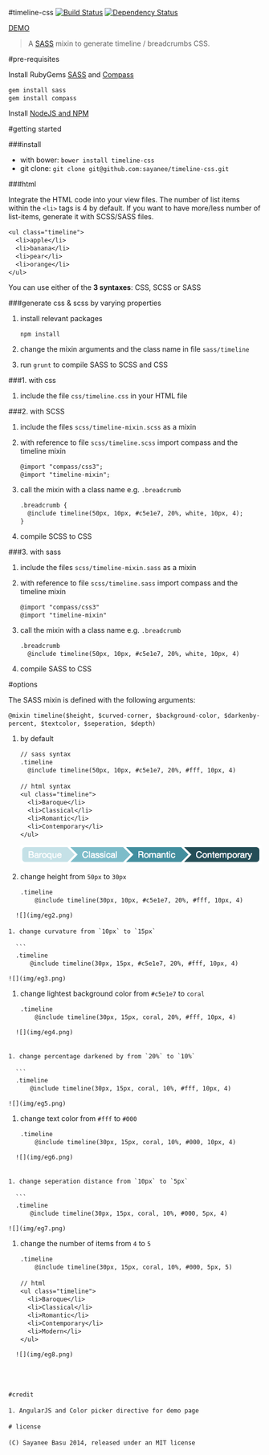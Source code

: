 #timeline-css [![Build Status](https://travis-ci.org/sayanee/timeline-css.png)](https://travis-ci.org/sayanee/timeline-css) [![Dependency Status](https://gemnasium.com/sayanee/timeline-css.png)](https://gemnasium.com/sayanee/timeline-css)

[DEMO](http://sayan.ee/timeline-css/)

> A [SASS](http://sass-lang.com/) mixin to generate timeline / breadcrumbs CSS.



#pre-requisites

Install RubyGems [SASS](http://sass-lang.com/) and [Compass](http://compass-style.org/)

```
gem install sass
gem install compass
```

Install [NodeJS and NPM](http://nodejs.org/)

#getting started

###install

- with bower: `bower install timeline-css`
- git clone: `git clone git@github.com:sayanee/timeline-css.git`

###html

Integrate the HTML code into your view files. The number of list items within the `<li>` tags is 4 by default. If you want to have more/less number of list-items, generate it with SCSS/SASS files.

	<ul class="timeline">
	  <li>apple</li>
	  <li>banana</li>
	  <li>pear</li>
	  <li>orange</li>
	</ul>

You can use either of the **3 syntaxes**: CSS, SCSS or SASS

###generate css & scss by varying properties

1. install relevant packages

	```
	npm install
	```
1. change the mixin arguments and the class name in file `sass/timeline`
1. run `grunt` to compile SASS to SCSS and CSS

###1. with css

1. include the file `css/timeline.css` in your HTML file


###2. with SCSS

1. include the files `scss/timeline-mixin.scss` as a mixin
1. with reference to file `scss/timeline.scss` import compass and the timeline mixin

	```
	@import "compass/css3";
	@import "timeline-mixin";
	```
1. call the mixin with a class name e.g. `.breadcrumb`

	```
	.breadcrumb {
	  @include timeline(50px, 10px, #c5e1e7, 20%, white, 10px, 4);
	}
	```
1. compile SCSS to CSS

###3. with sass

1. include the files `scss/timeline-mixin.sass` as a mixin
1. with reference to file `scss/timeline.sass` import compass and the timeline mixin

	```
	@import "compass/css3"
	@import "timeline-mixin"
	```
1. call the mixin with a class name e.g. `.breadcrumb`

	```
	.breadcrumb
	  @include timeline(50px, 10px, #c5e1e7, 20%, white, 10px, 4)
	```
1. compile SASS to CSS



#options

The SASS mixin is defined with the following arguments:

```
@mixin timeline($height, $curved-corner, $background-color, $darkenby-percent, $textcolor, $seperation, $depth)
```

1. by default

	```
	// sass syntax
	.timeline
	  @include timeline(50px, 10px, #c5e1e7, 20%, #fff, 10px, 4)

	// html syntax
	<ul class="timeline">
	  <li>Baroque</li>
	  <li>Classical</li>
	  <li>Romantic</li>
	  <li>Contemporary</li>
	</ul>
	```

	![](img/eg1.png)

1. change height from `50px` to `30px`

	```
	.timeline
  		@include timeline(30px, 10px, #c5e1e7, 20%, #fff, 10px, 4)
  ```
	![](img/eg2.png)

1. change curvature from `10px` to `15px`

	```
	.timeline
  		@include timeline(30px, 15px, #c5e1e7, 20%, #fff, 10px, 4)
  ```
	![](img/eg3.png)


1. change lightest background color from `#c5e1e7` to `coral`

	```
	.timeline
  		@include timeline(30px, 15px, coral, 20%, #fff, 10px, 4)
  ```
	![](img/eg4.png)


1. change percentage darkened by from `20%` to `10%`

	```
	.timeline
  		@include timeline(30px, 15px, coral, 10%, #fff, 10px, 4)
  ```
	![](img/eg5.png)


1. change text color from `#fff` to `#000`

	```
	.timeline
  		@include timeline(30px, 15px, coral, 10%, #000, 10px, 4)
  ```
	![](img/eg6.png)


1. change seperation distance from `10px` to `5px`

	```
	.timeline
  		@include timeline(30px, 15px, coral, 10%, #000, 5px, 4)
  ```
	![](img/eg7.png)


1. change the number of items from `4` to `5`

	```
	.timeline
  		@include timeline(30px, 15px, coral, 10%, #000, 5px, 5)

  	// html
	<ul class="timeline">
	  <li>Baroque</li>
	  <li>Classical</li>
	  <li>Romantic</li>
	  <li>Contemporary</li>
	  <li>Modern</li>
	</ul>
  ```
	![](img/eg8.png)




#credit

1. AngularJS and Color picker directive for demo page

# license

(C) Sayanee Basu 2014, released under an MIT license







